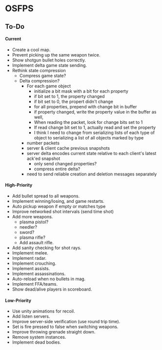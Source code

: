 # OSFPS

## To-Do

#### Current

* Create a cool map.
* Prevent picking up the same weapon twice.
* Show shotgun bullet holes correctly.
* Implement delta game state sending.
* Rethink state compression
  - Compress game state?
  - Delta compression?
    - For each game object
      - initialize a bit mask with a bit for each property
      - if bit set to 1, the property changed
      - if bit set to 0, the propert didn't change
      - for all properties, prepend with change bit in buffer
      - if property changed, write the property value in the buffer as well,
      - When reading the packet, look for change bits set to 1
      - If read change bit set to 1, actually read and set the property
      - I think I need to change from serializing lists of each type of object to serializing a list of all objects marked by type
    - number packets
    - server & client cache previous snapshots
    - server delta encodes current state relative to each client's latest ack'ed snapshot
      - only send changed properties?
      - compress entire delta?
    - need to send reliable creation and deletion messages separately

#### High-Priority

* Add bullet spread to all weapons.
* Implement winning/losing, and game restarts.
* Auto pickup weapon if empty or matches type
* Improve networked shot intervals (send time shot)
* Add more weapons.
  - plasma pistol?
  - needler?
  - sword?
  - plasma rifle?
  - Add assault rifle.
* Add sanity checking for shot rays.
* Implement melee.
* Implement radar.
* Implement crouching.
* Implement assists.
* Implement assassinations.
* Auto-reload when no bullets in mag.
* Implement FFA/teams.
* Show dead/alive players in scoreboard.

#### Low-Priority

* Use unity animations for recoil.
* Add listen servers.
* Improve server-side verification (use round trip time).
* Set is fire pressed to false when switching weapons.
* Improve throwing grenade straight down.
* Remove system instances.
* Implement dead bodies.